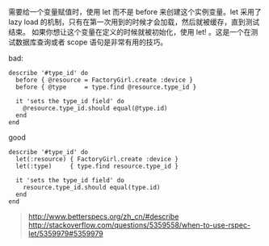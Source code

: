 需要给一个变量赋值时，使用 let 而不是 before 来创建这个实例变量。let 采用了 lazy load 的机制，只有在第一次用到的时候才会加载，然后就被缓存，直到测试结束。
如果你想让这个变量在定义的时候就被初始化，使用 let! 。这是一个在测试数据库查询或者 scope 语句是非常有用的技巧。

bad:
```
describe '#type_id' do
  before { @resource = FactoryGirl.create :device }
  before { @type     = type.find @resource.type_id }

  it 'sets the type_id field' do
    @resource.type_id.should equal(@type.id)
  end
end
```

good
```
describe '#type_id' do
  let(:resource) { FactoryGirl.create :device }
  let(:type)     { type.find resource.type_id }

  it 'sets the type_id field' do
    resource.type_id.should equal(type.id)
  end
end
```



> http://www.betterspecs.org/zh_cn/#describe
> http://stackoverflow.com/questions/5359558/when-to-use-rspec-let/5359979#5359979

